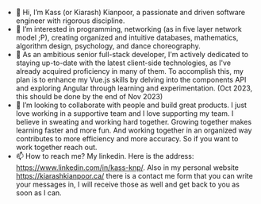 - 👋 Hi, I’m Kass (or Kiarash) Kianpoor, a passionate and driven software engineer with rigorous discipline.
- 👀 I’m interested in programming, networking (as in five layer network model ;P), creating organized and intuitive databases, mathematics, algorithm design, psychology, and dance choreography. 
- 🌱 As an ambitious senior full-stack developer, I'm actively dedicated to staying up-to-date with the latest client-side technologies, as I've already acquired proficiency in many of them. To accomplish this, my plan is to enhance my Vue.js skills by delving into the components API and exploring Angular through learning and experimentation. (Oct 2023, this should be done by the end of Nov 2023)
- 💞️ I’m looking to collaborate with people and build great products. I just love working in a supportive team and I love supporting my team. I believe in sweating and working hard together. Growing together makes learning faster and more fun. And working together in an organized way contributes to more efficiency and more accuracy. So if you want to work together reach out. 
- 📫 How to reach me? My linkedin. Here is the address: https://www.linkedin.com/in/kass-knp/. Also in my personal website https://kiarashkianpoor.ca/ there is a contact me form that you can write your messages in, I will receive those as well and get back to you as soon as I can.

<!---
kasskianpoor/kasskianpoor is a ✨ special ✨ repository because its `README.md` (this file) appears on your GitHub profile.
You can click the Preview link to take a look at your changes.
--->
